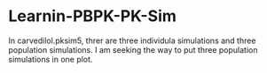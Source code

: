 # Learnin-PBPK-PK-Sim
In carvedilol.pksim5, threr are three individula simulations and three population simulations. I am seeking the way to put three population simulations in one plot.
